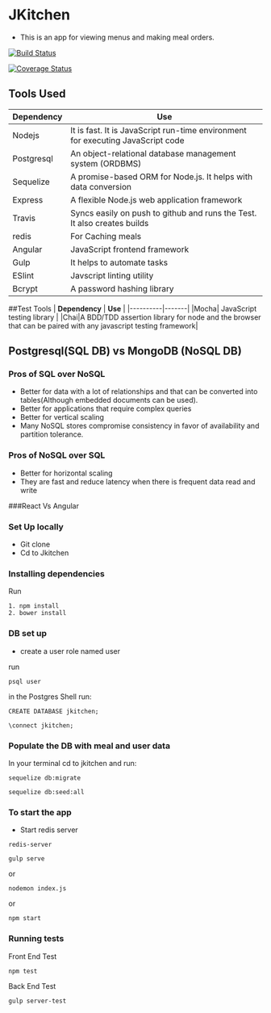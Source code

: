 # JKitchen
* This is an app for viewing menus and making meal orders.


[![Build Status](https://travis-ci.org/andela-joladimeji/jkitchen.svg?branch=master)](https://travis-ci.org/andela-joladimeji/jkitchen)

[![Coverage Status](https://coveralls.io/repos/github/andela-joladimeji/jkitchen/badge.svg?branch=master)](https://coveralls.io/github/andela-joladimeji/jkitchen?branch=master)


## Tools Used
| **Dependency** | **Use** |
|----------|-------|
|Nodejs|It is fast. It is JavaScript run-time environment for executing JavaScript code|
|Postgresql| An object-relational database management system (ORDBMS)|
|Sequelize|A promise-based ORM for Node.js. It helps with data conversion|
|Express| A flexible Node.js web application framework|
|Travis| Syncs easily on push to github and runs the Test. It also creates builds|
|redis| For Caching meals|
|Angular| JavaScript frontend framework | 
|Gulp|It helps to automate tasks|
|ESlint|Javscript linting utility|
|Bcrypt|A password hashing library|


##Test Tools
| **Dependency** | **Use** |
|----------|-------|
|Mocha| JavaScript testing library |
|Chai|A BDD/TDD assertion library for node and the browser that can be paired with any javascript testing framework|

## Postgresql(SQL DB) vs MongoDB (NoSQL DB)
### Pros of SQL over NoSQL
* Better for data with a lot of relationships and that can be converted into tables(Although embedded documents can be used).
* Better for applications that require complex queries
* Better for vertical scaling
* Many NoSQL stores compromise consistency in favor of availability and partition tolerance.

### Pros of NoSQL over SQL
* Better for horizontal scaling
* They are fast and reduce latency when there is frequent data read and write


###React Vs Angular


### Set Up locally
* Git clone
* Cd to Jkitchen

### Installing dependencies
Run
```
1. npm install
2. bower install
```

### DB set up
* create a user role named user

run
```
psql user
```
in the Postgres Shell run:
```
CREATE DATABASE jkitchen;
```
```
\connect jkitchen;
```

### Populate the DB with meal and user data
In your terminal cd to jkitchen and run:
```
sequelize db:migrate
```
```
sequelize db:seed:all
```


### To start the app
* Start redis server
```
redis-server 
```
```
gulp serve
```
or
```
nodemon index.js
```
or 
```
npm start
```


### Running tests

Front End Test

```
npm test
```
Back End Test
```
gulp server-test 
```